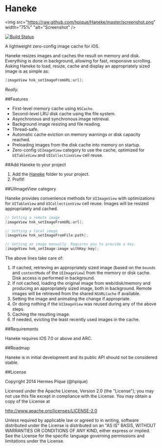 Haneke
======
<img src="https://raw.github.com/hpique/Haneke/master/screenshot.png" width="75%" "alt="Screenshot" />

[![Build Status](https://travis-ci.org/hpique/Haneke.png)](https://travis-ci.org/hpique/Haneke)

A lightweight zero-config image cache for iOS. 

Haneke resizes images and caches the result on memory and disk. Everything is done in background, allowing for fast, responsive scrolling. Asking Haneke to load, resize, cache and display an appropriately sized image is as simple as:


```objective-c
[imageView hnk_setImageFromURL:url];
```

_Really._

##Features

* First-level memory cache using `NSCache`.
* Second-level LRU disk cache using the file system.
* Asynchronous and synchronous image retrieval.
* Background image resizing and file reading.
* Thread-safe.
* Automatic cache eviction on memory warnings or disk capacity reached.
* Preloading images from the disk cache into memory on startup.
* Zero-config `UIImageView` category to use the cache, optimized for `UITableView` and `UICollectionView` cell reuse.

##Add Haneke to your project

1. Add the [Haneke](https://github.com/hpique/Haneke/tree/master/Haneke) folder to your project.
2. Profit!

##UIImageView category

Haneke provides convenience methods for `UIImageView` with optimizations for `UITableView` and `UICollectionView` cell reuse. Images will be resized appropriately and cached.

```objective-c
// Setting a remote image
[imageView hnk_setImageFromURL:url];

// Setting a local image
[imageView hnk_setImageFromFile:path];

// Setting an image manually. Requires you to provide a key.
[imageView hnk_setImage:image withKey:key];
```

The above lines take care of:

1. If cached, retrieving an appropriately sized image (based on the `bounds` and `contentMode` of the `UIImageView`) from the memory or disk cache. Disk access is performed in background.
2. If not cached, loading the original image from web/disk/memory and producing an appropriately sized image, both in background. Remote images will be retrieved from the shared `NSURLCache` if available.
3. Setting the image and animating the change if appropriate.
4. Or doing nothing if the `UIImageView` was reused during any of the above steps.
5. Caching the resulting image.
6. If needed, evicting the least recently used images in the cache.

##Requirements

Haneke requires iOS 7.0 or above and ARC. 

##Roadmap

Haneke is in initial development and its public API should not be considered stable.

##License

 Copyright 2014 Hermes Pique (@hpique)
 
 Licensed under the Apache License, Version 2.0 (the "License");
 you may not use this file except in compliance with the License.
 You may obtain a copy of the License at
 
 http://www.apache.org/licenses/LICENSE-2.0
 
 Unless required by applicable law or agreed to in writing, software
 distributed under the License is distributed on an "AS IS" BASIS,
 WITHOUT WARRANTIES OR CONDITIONS OF ANY KIND, either express or implied.
 See the License for the specific language governing permissions and
 limitations under the License.